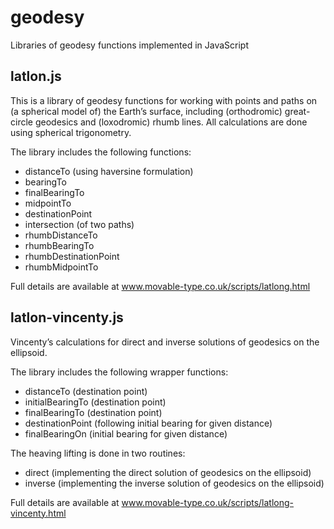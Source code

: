 geodesy
=======

Libraries of geodesy functions implemented in JavaScript

latlon.js
---------

This is a library of geodesy functions for working with points and paths on (a spherical model of) the Earth’s surface, 
including (orthodromic) great-circle geodesics and (loxodromic) rhumb lines. 
All calculations are done using spherical trigonometry.

The library includes the following functions:
- distanceTo (using haversine formulation)
- bearingTo
- finalBearingTo
- midpointTo
- destinationPoint
- intersection (of two paths)
- rhumbDistanceTo
- rhumbBearingTo
- rhumbDestinationPoint
- rhumbMidpointTo

Full details are available at www.movable-type.co.uk/scripts/latlong.html

latlon-vincenty.js
------------------

Vincenty’s calculations for direct and inverse solutions of geodesics on the ellipsoid.

The library includes the following wrapper functions:
- distanceTo (destination point)
- initialBearingTo (destination point)
- finalBearingTo (destination point)
- destinationPoint (following initial bearing for given distance)
- finalBearingOn (initial bearing for given distance)

The heaving lifting is done in two routines:
- direct (implementing the direct solution of geodesics on the ellipsoid)
- inverse (implementing the inverse solution of geodesics on the ellipsoid)

Full details are available at www.movable-type.co.uk/scripts/latlong-vincenty.html
